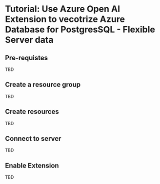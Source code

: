
# Tutorial: Use Azure Open AI Extension to vecotrize Azure Database for PostgresSQL - Flexible Server data

## Pre-requistes

TBD

## Create a resource group

TBD

## Create resources

TBD

## Connect to server

TBD

## Enable Extension

TBD